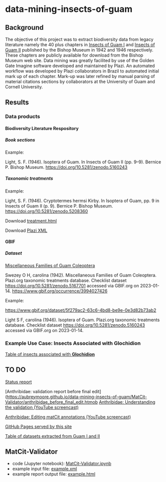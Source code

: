 # data-mining-insects-of-guam

## Background
The objective of this project was to extract biodiversity data from legacy literature namely the 40 plus chapters in [Insects of Guam I](http://hbs.bishopmuseum.org/pubs-online/pdf/bull172.pdf) and [Insects of Guam II](http://hbs.bishopmuseum.org/pubs-online/pdf/bull189.pdf) published by the Bishop Museum in 1942 and 1946 respectively. These chapters are publicly available for download from the Bishop Museum web site. Data mining was greatly facilited by use of the Golden Gate Imagine software developed and maintained by Plazi. An automated workflow was developed by Plazi collaborators in Brazil to automated initial mark up of each chapter. Mark-up was later refined by manual parsing of material citations sections by collaborators at the University of Guam and Cornell University.

## Results
### Data products
#### Biodiversity Literature Respository

##### Book sections

Example: 

Light, S. F. (1946). Isoptera of Guam. In Insects of Guam II (pp. 9–9). Bernice P. Bishop Museum. https://doi.org/10.5281/zenodo.5160243

##### Taxonomic treatments

Example:

Light, S. F. (1946). Cryptotermes hermsi Kirby. In Isoptera of Guam, pp. 9 in Insects of Guam II (p. 9). Bernice P. Bishop Museum. https://doi.org/10.5281/zenodo.5208360

Download [treatment.html](https://zenodo.org/record/5208360/files/treatment.html?download=1)

Download [Plazi XML](https://zenodo.org/record/5208360/formats?mimetype=application%2Fvnd.plazi.v1%2Bxml)

#### GBIF

##### Dataset

[Miscellaneous Families of Guam Coleoptera](https://www.gbif.org/dataset/5f279ac2-63c6-4bd8-be9e-0e3d82b73ab2)

Swezey O H, carolina (1942). Miscellaneous Families of Guam Coleoptera. Plazi.org taxonomic treatments database. Checklist dataset https://doi.org/10.5281/zenodo.5167701 accessed via GBIF.org on 2023-01-14. https://www.gbif.org/occurrence/3994027426 

Example:

https://www.gbif.org/dataset/5f279ac2-63c6-4bd8-be9e-0e3d82b73ab2

Light S F, carolina (1946). Isoptera of Guam. Plazi.org taxonomic treatments database. Checklist dataset https://doi.org/10.5281/zenodo.5160243 accessed via GBIF.org on 2023-01-14. 

### Example Use Case: Insects Associated with Glochidion

[Table of insects associated with **Glochidion**](https://aubreymoore.github.io/data-mining-insects-of-guam/get_ecological_relationships/glochidion.html)

## TO DO

[Status report](https://aubreymoore.github.io/data-mining-insects-of-guam/validator2/status_report.html)

[Anthribidae: validation report before final edit](https://aubreymoore.github.io/data-mining-insects-of-guam/MatCit-Validator/anthribidae_before_final_edit.htmob
[Anthribidae: Understanding the validation (YouTube screencast)](https://youtu.be/FM-fHQhlIT4)

[Anthribidae: Editing matCit annotations (YouTube screencast)](https://youtu.be/NfRHdKfv7CQ)

[GitHub Pages served by this site](https://aubreymoore.github.io/data-mining-insects-of-guam/)

[Table of datasets extracted from Guam I and II](https://aubreymoore.github.io/data-mining-insects-of-guam/data/dataset-list.html)

## MatCit-Validator
* code (Jupyter notebook): [MatCit-Validator.ipynb](https://github.com/aubreymoore/data-mining-insects-of-guam/blob/main/MatCit-Validator/MatCit-Validator.ipynb)
* example input file: [example.xml](https://github.com/aubreymoore/data-mining-insects-of-guam/blob/main/MatCit-Validator/example.xml)
* example report output file: [example.html](https://aubreymoore.github.io/data-mining-insects-of-guam/MatCit-Validator/example.html)
